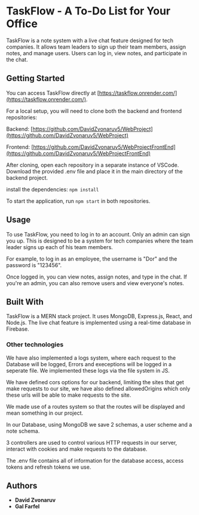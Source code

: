 # TaskFlow - A To-Do List for Your Office

TaskFlow is a note system with a live chat feature designed for tech companies. It allows team leaders to sign up their team members, assign notes, and manage users. Users can log in, view notes, and participate in the chat.

## Getting Started

You can access TaskFlow directly at [https://taskflow.onrender.com/](https://taskflow.onrender.com/). 

For a local setup, you will need to clone both the backend and frontend repositories:

Backend: [https://github.com/DavidZvonaruv5/WebProject](https://github.com/DavidZvonaruv5/WebProject)

Frontend: [https://github.com/DavidZvonaruv5/WebProjectFrontEnd](https://github.com/DavidZvonaruv5/WebProjectFrontEnd)

After cloning, open each repository in a separate instance of VSCode. Download the provided .env file and place it in the main directory of the backend project. 

install the dependencies: `npm install`    

To start the application, run `npm start` in both repositories.

## Usage

To use TaskFlow, you need to log in to an account. Only an admin can sign you up. This is designed to be a system for tech companies where the team leader signs up each of his team members. 

For example, to log in as an employee, the username is "Dor" and the password is "123456". 

Once logged in, you can view notes, assign notes, and type in the chat. If you're an admin, you can also remove users and view everyone's notes.

## Built With

TaskFlow is a MERN stack project. It uses MongoDB, Express.js, React, and Node.js. The live chat feature is implemented using a real-time database in Firebase.

### Other technologies

We have also implemented a logs system, where each request to the Database will be logged, Errors and execeptions will be logged in a seperate file. We implemented these logs via the file system in JS.

We have defined cors options for our backend, limiting the sites that get make requests to our site, we have also defined allowedOrigins which only these urls will be able to make requests to the site.

We made use of a routes system so that the routes will be displayed and mean something in our project.

In our Database, using MongoDB we save 2 schemas, a user scheme and a note schema.

3 controllers are used to control various HTTP requests in our server, interact with cookies and make requests to the database.

The .env file contains all of information for the database access, access tokens and refresh tokens we use.




## Authors

* **David Zvonaruv**
* **Gal Farfel**
